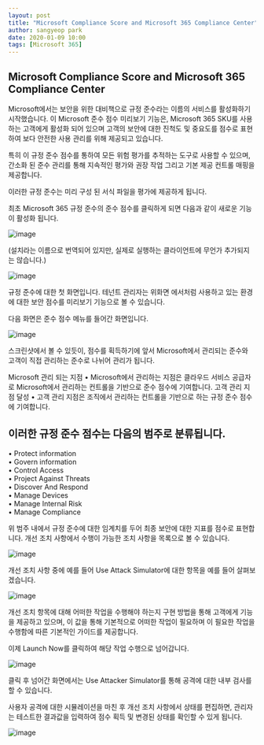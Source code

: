 ```yaml
---
layout: post
title: "Microsoft Compliance Score and Microsoft 365 Compliance Center"
author: sangyeop park
date: 2020-01-09 10:00
tags: [Microsoft 365]
---
```


## Microsoft Compliance Score and Microsoft 365 Compliance Center  
Microsoft에서는 보안을 위한 대비책으로 규정 준수라는 이름의 서비스를 활성화하기 시작했습니다.
이 Microsoft 준수 점수 미리보기 기능은, Microsoft 365 SKU를 사용하는 고객에게 활성화 되어 있으며 고객의
보안에 대한 진척도 및 중요도를 점수로 표현하여 보다 안전한 사용 관리를 위해 제공되고 있습니다.
 
특히 이 규정 준수 점수를 통하여 모든 위험 평가를 추적하는 도구로 사용할 수 있으며,
간소화 된 준수 관리를 통해 지속적인 평가와 권장 작업 그리고 기본 제공 컨트롤 매핑을 제공합니다.

이러한 규정 준수는 미리 구성 된 서식 파일을 평가에 제공하게 됩니다. 
 
최초 Microsoft 365 규정 준수의 준수 점수를 클릭하게 되면 다음과 같이 새로운 기능이 활성화 됩니다.
 
![image](https://user-images.githubusercontent.com/58406083/71648865-22ee5d80-2d4d-11ea-8750-d0c32242cdf3.png)

(설치라는 이름으로 번역되어 있지만, 실제로 실행하는 클라이언트에 무언가 추가되지는 않습니다.)
 
 
![image](https://user-images.githubusercontent.com/58406083/71648867-2a156b80-2d4d-11ea-9b31-26faf92f73d3.png)

규정 준수에 대한 첫 화면입니다. 테넌트 관리자는 위화면 에서처럼 사용하고 있는 환경에 대한 보안 점수를 미리보기 기능으로 볼 수 있습니다.
 
다음 화면은 준수 점수 메뉴를 들어간 화면입니다.
 
 
![image](https://user-images.githubusercontent.com/58406083/71648868-2f72b600-2d4d-11ea-9cdb-725d186304a6.png)

 
스크린샷에서 볼 수 있듯이, 점수를 획득하기에 앞서 
Microsoft에서 관리되는 준수와 고객이 직접 관리하는 준수로 나뉘어 관리가 됩니다.
 
Microsoft 관리 되는 지점
•	Microsoft에서 관리하는 지점은 클라우드 서비스 공급자로 Microsoft에서 관리하는 컨트롤을 기반으로 준수 점수에 기여합니다.
고객 관리 지점 달성
•	고객 관리 지점은 조직에서 관리하는 컨트롤을 기반으로 하는 규정 준수 점수에 기여합니다.
 
## 이러한 규정 준수 점수는 다음의 범주로 분류됩니다.
 
•	Protect information  
•	Govern information  
•	Control Access  
•	Project Against Threats  
•	Discover And Respond  
•	Manage Devices  
•	Manage Internal Risk  
•	Manage Compliance  
 
위 범주 내에서 규정 준수에 대한 임계치를 두어 최종 보안에 대한 지표를 점수로 표현합니다.
개선 조치 사항에서 수행이 가능한 조치 사항을 목록으로 볼 수 있습니다.
 
![image](https://user-images.githubusercontent.com/58406083/71648878-46190d00-2d4d-11ea-8ddc-c0256918f969.png)
 

개선 조치 사항 중에 예를 들어 Use Attack Simulator에 대한 항목을 예를 들어 살펴보겠습니다.
 
![image](https://user-images.githubusercontent.com/58406083/71648876-40232c00-2d4d-11ea-9daf-062df4830e5b.png)


개선 조치 항목에 대해 어떠한 작업을 수행해야 하는지 구현 방법을 통해 고객에게 기능을 제공하고 있으며,
이 값을 통해 기본적으로 어떠한 작업이 필요하며 이 필요한 작업을 수행함에 따른 기본적인 가이드를 제공합니다.
 
이제 Launch Now를 클릭하여 해당 작업 수행으로 넘어갑니다.
 
![image](https://user-images.githubusercontent.com/58406083/71648882-4b765780-2d4d-11ea-9f00-d3834c128cf2.png)
 
클릭 후 넘어간 화면에서는 Use Attacker Simulator를 통해 공격에 대한 내부 검사를 할 수 있습니다.
 
사용자 공격에 대한 시뮬레이션을 마친 후 개선 조치 사항에서 상태를 편집하면, 관리자는 테스트한 결과값을 입력하여 점수 획득 및 변경된 상태를 확인할 수 있게 됩니다.
 
![image](https://user-images.githubusercontent.com/58406083/71648885-50d3a200-2d4d-11ea-980f-02af6ab5d2bd.png)  

